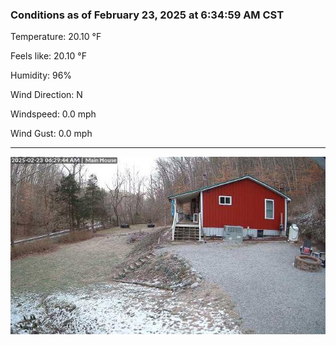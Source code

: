 ### Conditions as of February 23, 2025 at 6:34:59 AM CST 

Temperature: 20.10 &deg;F

Feels like: 20.10 &deg;F

Humidity: 96%

Wind Direction: N

Windspeed: 0.0 mph

Wind Gust: 0.0 mph

---

<img src="./images/latest.jpeg"/>

